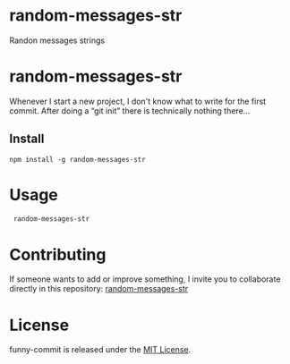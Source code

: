 # random-messages-str
Randon messages strings

# random-messages-str

Whenever I start a new project, I don't know what to write for the first commit. After doing a “git init” there is technically nothing there...

## Install

```npm
npm install -g random-messages-str
```

# Usage

```bash
 random-messages-str
```

# Contributing

If someone wants to add or improve something, I invite you to collaborate directly in this repository: [random-messages-str](git+https://github.com/elto82/random-messages-str.git)

# License

funny-commit is released under the [MIT License](https://opensource.org/licenses/MIT).